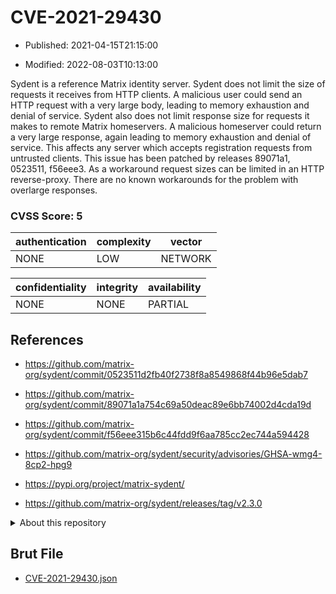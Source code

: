 # CVE-2021-29430

- Published: 2021-04-15T21:15:00

- Modified: 2022-08-03T10:13:00

Sydent is a reference Matrix identity server. Sydent does not limit the size of requests it receives from HTTP clients. A malicious user could send an HTTP request with a very large body, leading to memory exhaustion and denial of service. Sydent also does not limit response size for requests it makes to remote Matrix homeservers. A malicious homeserver could return a very large response, again leading to memory exhaustion and denial of service. This affects any server which accepts registration requests from untrusted clients. This issue has been patched by releases 89071a1, 0523511, f56eee3. As a workaround request sizes can be limited in an HTTP reverse-proxy. There are no known workarounds for the problem with overlarge responses.

### CVSS Score: **5**

| authentication | complexity | vector |
| --- | --- | --- |
| NONE | LOW | NETWORK |

| confidentiality | integrity | availability |
| --- | --- | --- |
| NONE | NONE | PARTIAL |

## References

* https://github.com/matrix-org/sydent/commit/0523511d2fb40f2738f8a8549868f44b96e5dab7

* https://github.com/matrix-org/sydent/commit/89071a1a754c69a50deac89e6bb74002d4cda19d

* https://github.com/matrix-org/sydent/commit/f56eee315b6c44fdd9f6aa785cc2ec744a594428

* https://github.com/matrix-org/sydent/security/advisories/GHSA-wmg4-8cp2-hpg9

* https://pypi.org/project/matrix-sydent/

* https://github.com/matrix-org/sydent/releases/tag/v2.3.0

<details>
<summary>About this repository</summary> 

  This repository is part of the project [Live Hack CVE](https://github.com/Live-Hack-CVE). Main website can be found [www.live-hack.org](https://www.live-hack.org) 
  
  Made by [Sn0wAlice](https://github.com/Sn0wAlice) for the people that care about security and need to have a feed of the latest CVEs. Hope you enjoy it, don't forget to star the repo and follow me on [Twitter](https://twitter.com/Sn0wAlice) and [Github](https://github.com/Sn0wAlice). And that is my [personnal website](https://www.alice-snow.me/)

  - [Home Page](https://github.com/Live-Hack-CVE)
  - [Framework](https://github.com/Live-Hack-CVE/cve-framework)
  - [CVE database](https://github.com/Live-Hack-CVE/full_database)
  - [Changelog](https://github.com/Live-Hack-CVE/Changelog)
</details>

## Brut File

* [CVE-2021-29430.json](https://raw.githubusercontent.com/Live-Hack-CVE/full_database/main/cves/2021/CVE-2021-29430.json)

